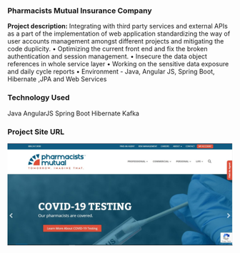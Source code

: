 ### Pharmacists Mutual Insurance Company

**Project description:** Integrating with third party services and external APIs as a part of the implementation of web
application standardizing the way of user accounts management amongst different projects and
mitigating the code duplicity.
• Optimizing the current front end and fix the broken authentication and session management.
• Insecure the data object references in whole service layer
• Working on the sensitive data exposure and daily cycle reports
• Environment - Java, Angular JS, Spring Boot, Hibernate ,JPA and Web Services

###  Technology Used

Java
AngularJS
Spring Boot
Hibernate
Kafka

###  Project Site URL

<img src="images/project_one.jpg?raw=true"/>




